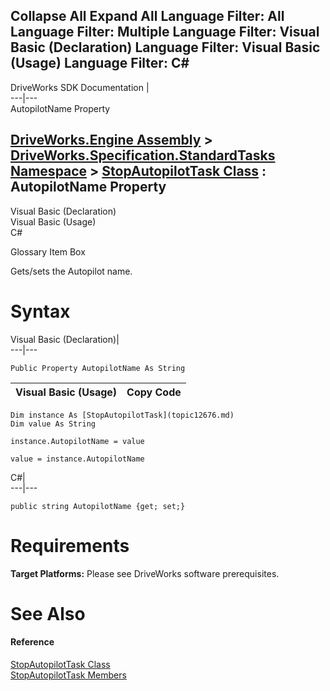 Collapse All Expand All Language Filter: All  Language Filter: Multiple  Language Filter: Visual Basic (Declaration) Language Filter: Visual Basic (Usage) Language Filter: C#  
---  
DriveWorks SDK Documentation  |   
---|---  
AutopilotName Property   
  
[DriveWorks.Engine Assembly](topic2156.md) > [DriveWorks.Specification.StandardTasks Namespace](topic11896.md) > [StopAutopilotTask Class](topic12676.md) : AutopilotName Property  
---  
  
Visual Basic (Declaration)    
Visual Basic (Usage)    
C# 

Glossary Item Box

Gets/sets the Autopilot name. 

# Syntax

Visual Basic (Declaration)|   
---|---  
      
    
    Public Property AutopilotName As String  
  
Visual Basic (Usage)| Copy Code  
---|---  
      
    
    Dim instance As [StopAutopilotTask](topic12676.md)
    Dim value As String
     
    instance.AutopilotName = value
     
    value = instance.AutopilotName  
  
C#|   
---|---  
      
    
    public string AutopilotName {get; set;}  
  
# Requirements

**Target Platforms:** Please see DriveWorks software prerequisites.

# See Also

#### Reference

[StopAutopilotTask Class](topic12676.md)   
[StopAutopilotTask Members](topic12677.md)


